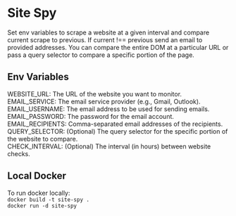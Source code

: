 # Site Spy

Set env variables to scrape a website at a given interval and compare current scrape to previous. If current !== previous send an email to provided addresses. You can compare the entire DOM at a particular URL or pass a query selector to compare a specific portion of the page.

## Env Variables
WEBSITE_URL: The URL of the website you want to monitor.  
EMAIL_SERVICE: The email service provider (e.g., Gmail, Outlook).  
EMAIL_USERNAME: The email address to be used for sending emails.  
EMAIL_PASSWORD: The password for the email account.  
EMAIL_RECIPIENTS: Comma-separated email addresses of the recipients.  
QUERY_SELECTOR: (Optional) The query selector for the specific portion of the website to compare.  
CHECK_INTERVAL: (Optional) The interval (in hours) between website checks.  

## Local Docker
To run docker locally:  
`docker build -t site-spy .`  
`docker run -d site-spy`
